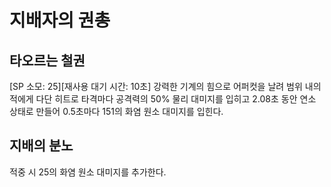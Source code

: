 # 지배자의 권총

## 타오르는 철권

[SP 소모: 25][재사용 대기 시간: 10초] 강력한 기계의 힘으로 어퍼컷을 날려 범위 내의 적에게 다단 히트로 타격마다 공격력의 50% 물리 대미지를 입히고 2.08초 동안 연소 상태로 만들어 0.5초마다 151의 화염 원소 대미지를 입힌다.

## 지배의 분노

적중 시 25의 화염 원소 대미지를 추가한다.
